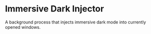 # Immersive Dark Injector
A background process that injects immersive dark mode into currently opened windows.
